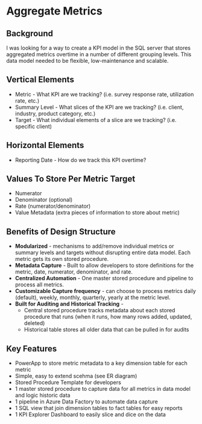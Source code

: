 # Aggregate Metrics
## Background
I was looking for a way to create a KPI model in the SQL server that stores aggregated metrics overtime in a number of different grouping levels.
This data model needed to be flexible, low-maintenance and scalable. 

## Vertical Elements
* Metric - What KPI are we tracking? (i.e. survey response rate, utilization rate, etc.)
* Summary Level - What slices of the KPI are we tracking? (i.e. client, industry, product category, etc.)
* Target - What individual elements of a slice are we tracking? (i.e. specific client)

## Horizontal Elements
* Reporting Date - How do we track this KPI overtime?

## Values To Store Per Metric Target
* Numerator
* Denominator (optional)
* Rate (numerator/denominator)
* Value Metadata (extra pieces of information to store about metric)


## Benefits of Design Structure
* **Modularized** - mechanisms to add/remove individual metrics or summary levels and targets without disrupting entire data model. Each metric gets its own stored procedure.
* **Metadata Capture** - Built to allow developers to store definitions for the metric, date, numerator, denominator, and rate.
* **Centralized Automation** - One master stored procedure and pipeline to process all metrics.
* **Customizable Capture frequency** - can choose to process metrics daily (default), weekly, monthly, quarterly, yearly at the metric level.
* **Built for Auditing and Historical Tracking** -
  * Central stored procedure tracks metadata about each stored procedure that runs (when it runs, how many rows added, updated, deleted)
  * Historical table stores all older data that can be pulled in for audits

## Key Features
* PowerApp to store metric metadata to a key dimension table for each metric
* Simple, easy to extend scehma (see ER diagram)
* Stored Procedure Template for developers
* 1 master stored procedure to capture data for all metrics in data model and logic historic data
* 1 pipeline in Azure Data Factory to automate data capture
* 1 SQL view that join dimension tables to fact tables for easy reports
* 1 KPI Explorer Dashboard to easily slice and dice on the data
